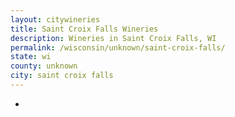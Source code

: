 ```yaml
---
layout: citywineries
title: Saint Croix Falls Wineries
description: Wineries in Saint Croix Falls, WI
permalink: /wisconsin/unknown/saint-croix-falls/
state: wi
county: unknown
city: saint croix falls
---
```

-
